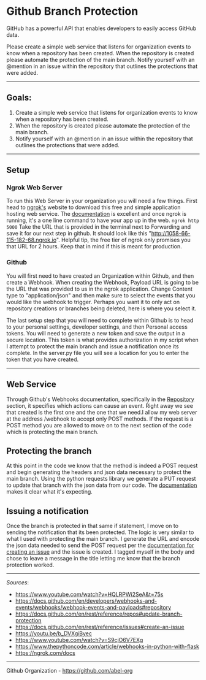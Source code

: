 # Github Branch Protection

GitHub has a powerful API that enables developers to easily access GitHub data.

Please create a simple web service that listens for organization events to know when a repository has been created. When the repository is created please automate the protection of the main branch. Notify yourself with an @mention in an issue within the repository that outlines the protections that were added.

--------------------

## Goals:
1) Create a simple web service that listens for organization events to know when a repository has been created.
2) When the repository is created please automate the protection of the main branch.
3) Notify yourself with an @mention in an issue within the repository that outlines the protections that were added.

----------------------

## Setup
### Ngrok Web Server
To run this Web Server in your organization you will need a few things. First head to [ngrok's](https://ngrok.com/download) website to download this free and simple application hosting web service. The [documentation](https://ngrok.com/docs) is excellent and once ngrok is running, it's a one line command to have your app up in the web. 
```ngrok http 5000```
Take the URL that is provided in the terminal next to Forwarding and save it for our next step in github. It should look like this "http://1058-66-115-182-68.ngrok.io". Helpful tip, the free tier of ngrok only promises you that URL for 2 hours. Keep that in mind if this is meant for production. 

### Github
You will first need to have created an Organization within Github, and then create a Webhook. When creating the Webhook, Payload URL is going to be the URL that was provided to us in the ngrok application. Change Content type to "application/json" and then make sure to select the events that you would like the webhook to trigger. Perhaps you want it to only act on repository creations or branches being deleted, here is where you select it. 

The last setup step that you will need to complete within Github is to head to your personal settings, developer settings, and then Personal access tokens. You will need to generate a new token and save the output in a secure location. This token is what provides authorization in my script when I attempt to protect the main branch and issue a notification once its complete. In the server.py file you will see a location for you to enter the token that you have created. 

-----------

## Web Service
Through Github's Webhooks documentation, specifically in the [Repository](https://docs.github.com/en/developers/webhooks-and-events/webhooks/webhook-events-and-payloads#repository) section, it specifies which actions can cause an event. Right away we see that created is the first one and the one that we need.I allow my web server at the address /webhook to accept only POST methods. If the request is a POST method you are allowed to move on to the next section of the code which is protecting the main branch. 


## Protecting the branch
At this point in the code we know that the method is indeed a POST request and begin generating the headers and json data necessary to protect the main branch. Using the python requests library we generate a PUT request to update that branch with the json data from our code. The [documentation](https://docs.github.com/en/rest/reference/repos#update-branch-protection) makes it clear what it's expecting. 


## Issuing a notification
Once the branch is protected in that same if statement, I move on to sending the notification that its been protected. The logic is very similar to what I used with protecting the main branch. I generate the URL and encode the json data needed to send the POST request per the [documentation for creating an issue](https://docs.github.com/en/rest/reference/issues#create-an-issue) and the issue is created. I tagged myself in the body and chose to leave a message in the title letting me know that the branch protection worked. 

----------------------
*Sources*:
  * https://www.youtube.com/watch?v=HQLRPWi2SeA&t=75s
  * https://docs.github.com/en/developers/webhooks-and-events/webhooks/webhook-events-and-payloads#repository
  * https://docs.github.com/en/rest/reference/repos#update-branch-protection
  * https://docs.github.com/en/rest/reference/issues#create-an-issue
  * https://youtu.be/b_DVXgiByec
  * https://www.youtube.com/watch?v=S9cjO6V7EXg
  * https://www.thepythoncode.com/article/webhooks-in-python-with-flask
  * https://ngrok.com/docs
----------------------

Github Organization - https://github.com/abel-org
